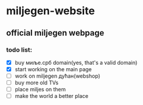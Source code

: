 # miljegen-website
## official miljegen webpage

### todo list:
- [x] buy миље.срб domain(yes, that's a valid domain)
- [x] start working on the main page
- [ ] work on miljegen дућан(webshop)
- [ ] buy more old TVs
- [ ] place miljes on them
- [ ] make the world a better place
